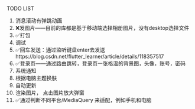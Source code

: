 TODO LIST

1. 消息滚动有弹跳动画
2. ❌发图片——目前的库都是基于移动端选择相册图片，没有desktop选择文件 
5. ✅打包
6. 调试
7. ✅回车发送：通过监听键盘enter去发送https://blog.csdn.net/flutter_learner/article/details/118357517  
8. ✅登录页——通过路由跳转，登录页一张格温的背景图，头像，账号，密码
9. 系统通知
10. 根据电脑主题换肤
11. 自动更新
12. 渲染图片， 点击图片放大弹窗
13. ✅通过判断不同平台/MediaQuery 来适配，例如手机和电脑
